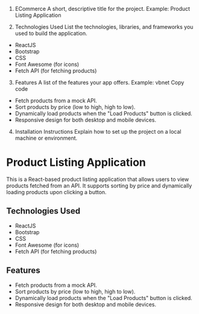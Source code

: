 1. ECommerce
A short, descriptive title for the project.
Example: Product Listing Application

2. Technologies Used
List the technologies, libraries, and frameworks you used to build the application.
- ReactJS
- Bootstrap
- CSS
- Font Awesome (for icons)
- Fetch API (for fetching products)
3. Features
A list of the features your app offers.
Example:
vbnet
Copy code
- Fetch products from a mock API.
- Sort products by price (low to high, high to low).
- Dynamically load products when the "Load Products" button is clicked.
- Responsive design for both desktop and mobile devices.
4. Installation Instructions
Explain how to set up the project on a local machine or environment.

# Product Listing Application

This is a React-based product listing application that allows users to view products fetched from an API. It supports sorting by price and dynamically loading products upon clicking a button.

## Technologies Used

- ReactJS
- Bootstrap
- CSS
- Font Awesome (for icons)
- Fetch API (for fetching products)

## Features

- Fetch products from a mock API.
- Sort products by price (low to high, high to low).
- Dynamically load products when the "Load Products" button is clicked.
- Responsive design for both desktop and mobile devices.

